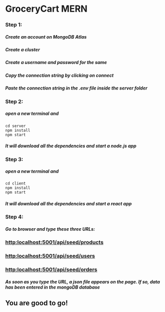 # GroceryCart MERN

###  Step 1: 
##### Create an account on MongoDB Atlas
##### Create a cluster
##### Create a username and password for the same
##### Copy the connection string by clicking on connect
##### Paste the connection string in the .env file inside the server folder

### Step 2: 
##### open a new terminal and 
```
cd server
npm install
npm start
```
##### It will download all the dependencies and start a node.js app

### Step 3: 
##### open a new terminal and 
```
cd client
npm install
npm start
```
##### It will download all the dependencies and start a react app

### Step 4: 
##### Go to browser and type these three URLs: 

### [http:localhost:5001/api/seed/products](http:localhost:5001/api/seed/products)
### [http:localhost:5001/api/seed/users](http:localhost:5001/api/seed/users)
### [http:localhost:5001/api/seed/orders](http:localhost:5001/api/seed/orders)

##### As soon as you type the URL, a json file appears on the page. If so, data has been entered in the mongoDB database

## You are good to go!